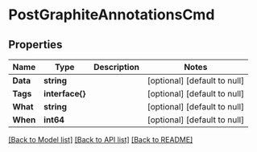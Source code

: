 # PostGraphiteAnnotationsCmd

## Properties
Name | Type | Description | Notes
------------ | ------------- | ------------- | -------------
**Data** | **string** |  | [optional] [default to null]
**Tags** | **interface{}** |  | [optional] [default to null]
**What** | **string** |  | [optional] [default to null]
**When** | **int64** |  | [optional] [default to null]

[[Back to Model list]](../README.md#documentation-for-models) [[Back to API list]](../README.md#documentation-for-api-endpoints) [[Back to README]](../README.md)


